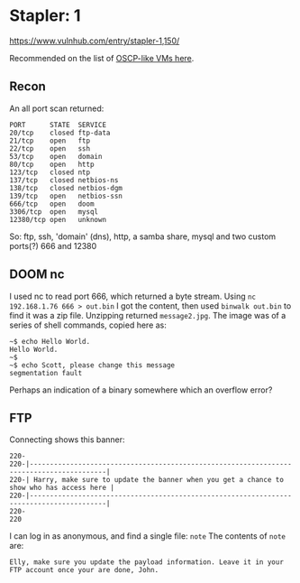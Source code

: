 # Stapler: 1

https://www.vulnhub.com/entry/stapler-1,150/

Recommended on the list of [OSCP-like VMs here](https://www.abatchy.com/2017/02/oscp-like-vulnhub-vms).

## Recon

An all port scan returned:

```
PORT      STATE  SERVICE
20/tcp    closed ftp-data
21/tcp    open   ftp
22/tcp    open   ssh
53/tcp    open   domain
80/tcp    open   http
123/tcp   closed ntp
137/tcp   closed netbios-ns
138/tcp   closed netbios-dgm
139/tcp   open   netbios-ssn
666/tcp   open   doom
3306/tcp  open   mysql
12380/tcp open   unknown
```

So: ftp, ssh, 'domain' (dns), http, a samba share, mysql and two custom ports(?) 666 and 12380

## DOOM nc

I used nc to read port 666, which returned a byte stream. Using `nc 192.168.1.76 666 > out.bin` I got the content, then used `binwalk out.bin` to find it was a zip file. Unzipping returned `message2.jpg`. The image was of a series of shell commands, copied here as:

```
~$ echo Hello World.
Hello World.
~$ 
~$ echo Scott, please change this message
segmentation fault
```

Perhaps an indication of a binary somewhere which an overflow error?

## FTP

Connecting shows this banner:

```
220-
220-|-----------------------------------------------------------------------------------------|                                                                                                   
220-| Harry, make sure to update the banner when you get a chance to show who has access here |                                                                                                   
220-|-----------------------------------------------------------------------------------------|                                                                                                   
220-                                                                                                                                                                                              
220
```

I can log in as anonymous, and find a single file: `note` The contents of `note` are:

```
Elly, make sure you update the payload information. Leave it in your FTP account once your are done, John.
```
